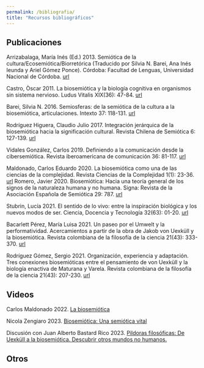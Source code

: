 ```yaml
---
permalink: /bibliografia/
title: "Recursos bibliográficos"
---
```


## Publicaciones

Arrizabalaga, María Inés (Ed.) 2013. Semiótica de la cultura/Ecosemiótica/Biorretórica (Traducido por Silvia N. Barei, Ana Inés Ieunda y Ariel Gómez Ponce). Córdoba: Facultad de Lenguas, Universidad Nacional de Córdoba. <a href="https://rdu.unc.edu.ar/handle/11086/2863">url</a>

Castro, Òscar 2011. La biosemiótica y la biología cognitiva en organismos sin sistema nervioso. Ludus Vitalis XIX(36): 47-84. <a href="https://www.researchgate.net/publication/311866619_Semiosferas_de_la_Semiotica_de_la_Cultura_a_la_Biosemiotica_articulaciones_Semiosphers_from_the_Semiotics_of_Culture_to_the_Biosemiotics_joints">url</a>

Barei, Silvia N. 2016. Semiosferas: de la semiótica de la cultura a la biosemiótica, articulaciones. Intexto 37: 118-131. <a href="https://www.researchgate.net/publication/311866619_Semiosferas_de_la_Semiotica_de_la_Cultura_a_la_Biosemiotica_articulaciones_Semiosphers_from_the_Semiotics_of_Culture_to_the_Biosemiotics_joints">url</a>

Rodríguez Higuera, Claudio Julio 2017. Integración jerárquica de la biosemiótica hacia la significación cultural. Revista Chilena de Semiótica 6: 127-139. <a href="https://www.researchgate.net/publication/353715980_Integracion_jerarquica_de_la_biosemiotica_hacia_la_significacion_cultural">url</a>

Vidales González, Carlos 2019. Definiendo a la comunicación desde la cibersemiótica. Revista iberoamericana de comunicación 36: 81-117. <a href="https://www.researchgate.net/publication/332159218_Definiendo_a_la_comunicacion_desde_la_cibersemiotica">url</a>

Maldonado, Carlos Eduardo 2020. La biosemiótica como una de las ciencias de la complejidad. Revista Ciencias de la Complejidad 1(1): 23-36. <a href="https://www.researchgate.net/publication/347439078_La_Biosemiotica_como_una_de_las_Ciencias_de_la_Complejidad">url</a>
Romero, Javier 2020. Biosemiótica: Hacia una teoría general de los signos de la naturaleza humana y no humana. Signa: Revista de la Asociación Española de Semiótica 29: 787. <a href="https://revistas.uned.es/index.php/signa/article/view/23408">url</a>

Stubrin, Lucía 2021. El sentido de lo vivo: entre la inspiración biológica y los nuevos modos de ser. Ciencia, Docencia y Tecnología 32(63): 01-20. <a href="https://www.researchgate.net/publication/311866619_Semiosferas_de_la_Semiotica_de_la_Cultura_a_la_Biosemiotica_articulaciones_Semiosphers_from_the_Semiotics_of_Culture_to_the_Biosemiotics_joints">url</a>

Bacarlett Pérez, María Luisa 2021. Un paseo por el Umwelt y la performatividad. Acercamientos a partir de la obra de Jakob von Uexküll y la biosemiótica. Revista colombiana de la filosofía de la ciencia 21(43): 333-370. <a href="https://www.researchgate.net/publication/355947418_paseo_por_el_Umwelt_y_la_Performatividad_Acercamientos_A_Partir_de_la_Obra_de_Jacob_von_Uexkull_y_la_Biosemiotica">url</a>

Rodríguez Gómez, Sergio 2021. Organización, experiencia y adaptación. Tres conexiones biosemióticas entre el pensamiento de von Uexküll y la biología enactiva de Maturana y Varela. Revista colombiana de la filosofía de la ciencia 21(43): 207-230. <a href="https://www.researchgate.net/publication/355948942_Organizacion_experiencia_y_adaptacion_Tres_conexiones_biosemioticas_entre_el_pensamiento_de_von_Uexkull_y_la_biologia_enactiva_de_Maturana_y_Varela">url</a>

## Videos

Carlos Maldonado 2022. <a href="https://www.youtube.com/watch?v=aM0LL_P_aqs">La biosemiótica</a>

Nicola Zengiaro 2023. <a href="https://www.facebook.com/watch/live/?ref=watch_permalink&v=1899049223797488">Biosemiótica: Una semiótica vital</a>

Discusión con Juan Alberto Bastard Rico 2023. <a href="https://www.youtube.com/watch?v=9x1fLIJ1Wpk">Pildoras filosóficas: De Uexküll a la biosemiótica. Descubrir otros mundos no humanos.</a>


## Otros